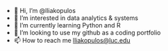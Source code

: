 - 👋 Hi, I’m @lliakopulos
- 👀 I’m interested in data analytics & systems
- 🌱 I’m currently learning Python and R
- 💞️ I’m looking to use my github as a coding portfolio
- 📫 How to reach me lliakopulos@luc.edu

<!---
lliakopulos/lliakopulos is a ✨ special ✨ repository because its `README.md` (this file) appears on your GitHub profile.
You can click the Preview link to take a look at your changes.
--->
